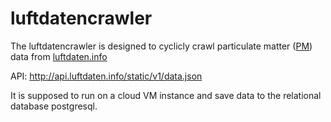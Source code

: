 # luftdatencrawler

The luftdatencrawler is designed to cyclicly crawl particulate matter ([PM](http://www.npi.gov.au/resource/particulate-matter-pm10-and-pm25))
data from [luftdaten.info](https://luftdaten.info/)

API: http://api.luftdaten.info/static/v1/data.json

It is supposed to run on a cloud VM instance and save data to the relational database postgresql.